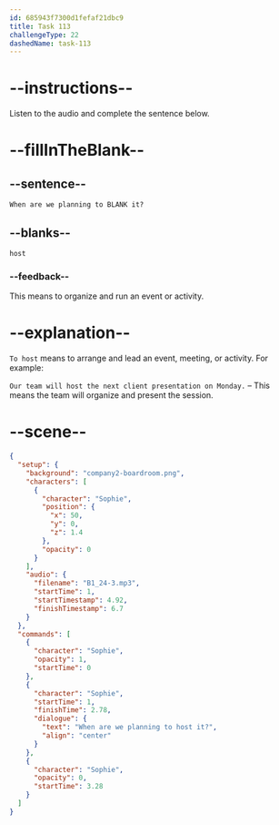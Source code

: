 ```yaml
---
id: 685943f7300d1fefaf21dbc9
title: Task 113
challengeType: 22
dashedName: task-113
---
```


<!-- (Audio) Sophie: When are we planning to host it? -->

# --instructions--

Listen to the audio and complete the sentence below.

# --fillInTheBlank--

## --sentence--

`When are we planning to BLANK it?`

## --blanks--

`host`

### --feedback--

This means to organize and run an event or activity.

# --explanation--

`To host` means to arrange and lead an event, meeting, or activity. For example:

`Our team will host the next client presentation on Monday.` – This means the team will organize and present the session.

# --scene--

```json
{
  "setup": {
    "background": "company2-boardroom.png",
    "characters": [
      {
        "character": "Sophie",
        "position": {
          "x": 50,
          "y": 0,
          "z": 1.4
        },
        "opacity": 0
      }
    ],
    "audio": {
      "filename": "B1_24-3.mp3",
      "startTime": 1,
      "startTimestamp": 4.92,
      "finishTimestamp": 6.7
    }
  },
  "commands": [
    {
      "character": "Sophie",
      "opacity": 1,
      "startTime": 0
    },
    {
      "character": "Sophie",
      "startTime": 1,
      "finishTime": 2.78,
      "dialogue": {
        "text": "When are we planning to host it?",
        "align": "center"
      }
    },
    {
      "character": "Sophie",
      "opacity": 0,
      "startTime": 3.28
    }
  ]
}
```

